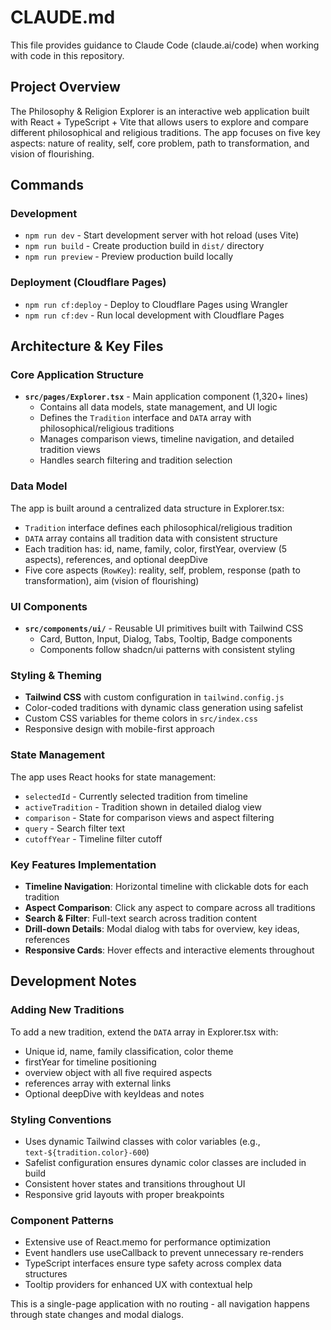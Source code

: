 # CLAUDE.md

This file provides guidance to Claude Code (claude.ai/code) when working with code in this repository.

## Project Overview

The Philosophy & Religion Explorer is an interactive web application built with React + TypeScript + Vite that allows users to explore and compare different philosophical and religious traditions. The app focuses on five key aspects: nature of reality, self, core problem, path to transformation, and vision of flourishing.

## Commands

### Development
- `npm run dev` - Start development server with hot reload (uses Vite)
- `npm run build` - Create production build in `dist/` directory  
- `npm run preview` - Preview production build locally

### Deployment (Cloudflare Pages)
- `npm run cf:deploy` - Deploy to Cloudflare Pages using Wrangler
- `npm run cf:dev` - Run local development with Cloudflare Pages

## Architecture & Key Files

### Core Application Structure
- **`src/pages/Explorer.tsx`** - Main application component (1,320+ lines)
  - Contains all data models, state management, and UI logic
  - Defines the `Tradition` interface and `DATA` array with philosophical/religious traditions
  - Manages comparison views, timeline navigation, and detailed tradition views
  - Handles search filtering and tradition selection

### Data Model
The app is built around a centralized data structure in Explorer.tsx:
- `Tradition` interface defines each philosophical/religious tradition
- `DATA` array contains all tradition data with consistent structure
- Each tradition has: id, name, family, color, firstYear, overview (5 aspects), references, and optional deepDive
- Five core aspects (`RowKey`): reality, self, problem, response (path to transformation), aim (vision of flourishing)

### UI Components
- **`src/components/ui/`** - Reusable UI primitives built with Tailwind CSS
  - Card, Button, Input, Dialog, Tabs, Tooltip, Badge components
  - Components follow shadcn/ui patterns with consistent styling

### Styling & Theming  
- **Tailwind CSS** with custom configuration in `tailwind.config.js`
- Color-coded traditions with dynamic class generation using safelist
- Custom CSS variables for theme colors in `src/index.css`
- Responsive design with mobile-first approach

### State Management
The app uses React hooks for state management:
- `selectedId` - Currently selected tradition from timeline
- `activeTradition` - Tradition shown in detailed dialog view
- `comparison` - State for comparison views and aspect filtering
- `query` - Search filter text
- `cutoffYear` - Timeline filter cutoff

### Key Features Implementation
- **Timeline Navigation**: Horizontal timeline with clickable dots for each tradition
- **Aspect Comparison**: Click any aspect to compare across all traditions  
- **Search & Filter**: Full-text search across tradition content
- **Drill-down Details**: Modal dialog with tabs for overview, key ideas, references
- **Responsive Cards**: Hover effects and interactive elements throughout

## Development Notes

### Adding New Traditions
To add a new tradition, extend the `DATA` array in Explorer.tsx with:
- Unique id, name, family classification, color theme
- firstYear for timeline positioning  
- overview object with all five required aspects
- references array with external links
- Optional deepDive with keyIdeas and notes

### Styling Conventions
- Uses dynamic Tailwind classes with color variables (e.g., `text-${tradition.color}-600`)
- Safelist configuration ensures dynamic color classes are included in build
- Consistent hover states and transitions throughout UI
- Responsive grid layouts with proper breakpoints

### Component Patterns
- Extensive use of React.memo for performance optimization
- Event handlers use useCallback to prevent unnecessary re-renders
- TypeScript interfaces ensure type safety across complex data structures
- Tooltip providers for enhanced UX with contextual help

This is a single-page application with no routing - all navigation happens through state changes and modal dialogs.